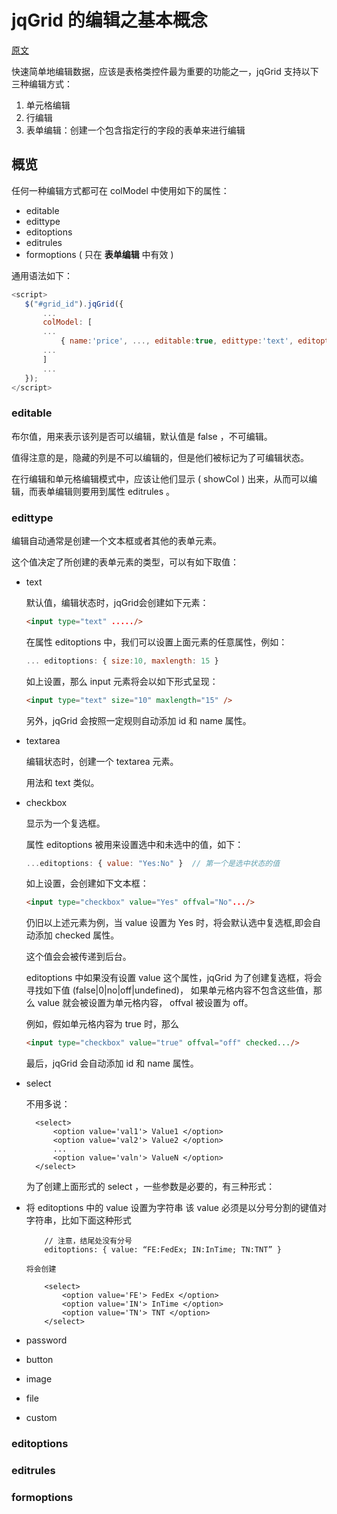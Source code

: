 # jqGrid 的编辑之基本概念

[原文](http://www.trirand.com/jqgridwiki/doku.php?id=wiki:common_rules)

快速简单地编辑数据，应该是表格类控件最为重要的功能之一，jqGrid 支持以下三种编辑方式：

1. 单元格编辑
2. 行编辑
3. 表单编辑：创建一个包含指定行的字段的表单来进行编辑

## 概览

任何一种编辑方式都可在 colModel 中使用如下的属性：

 * editable
 * edittype
 * editoptions
 * editrules
 * formoptions ( 只在 **表单编辑** 中有效 )

 通用语法如下：

 ```js
<script>
    $("#grid_id").jqGrid({
        ...
        colModel: [ 
        ... 
            { name:'price', ..., editable:true, edittype:'text', editoptions:{...}, editrules:{...}, formoptions:{...} },
        ...
        ]
        ...
    });
</script>
```

### editable

布尔值，用来表示该列是否可以编辑，默认值是 false ，不可编辑。

值得注意的是，隐藏的列是不可以编辑的，但是他们被标记为了可编辑状态。

在行编辑和单元格编辑模式中，应该让他们显示 ( showCol ) 出来，从而可以编辑，而表单编辑则要用到属性 editrules 。

### edittype

编辑自动通常是创建一个文本框或者其他的表单元素。

这个值决定了所创建的表单元素的类型，可以有如下取值：

* text 

    默认值，编辑状态时，jqGrid会创建如下元素：

    ```html
    <input type="text" ...../>
    ```

    在属性 editoptions 中，我们可以设置上面元素的任意属性，例如：

    ```js
    ... editoptions: { size:10, maxlength: 15 }
    ```

    如上设置，那么 input 元素将会以如下形式呈现：

    ```html
    <input type="text" size="10" maxlength="15" />
    ```

    另外，jqGrid 会按照一定规则自动添加 id 和 name 属性。

* textarea

    编辑状态时，创建一个 textarea 元素。

    用法和 text 类似。

* checkbox
    
    显示为一个复选框。

    属性 editoptions 被用来设置选中和未选中的值，如下：

    ```js
    ...editoptions: { value: "Yes:No" }  // 第一个是选中状态的值
    ```

    如上设置，会创建如下文本框：

    ```html
    <input type="checkbox" value="Yes" offval="No".../>
    ```

    仍旧以上述元素为例，当 value 设置为 Yes 时，将会默认选中复选框,即会自动添加 checked 属性。

    这个值会会被传递到后台。

    editoptions 中如果没有设置 value 这个属性，jqGrid 为了创建复选框，将会寻找如下值 (false|0|no|off|undefined)，
    如果单元格内容不包含这些值，那么 value 就会被设置为单元格内容， offval 被设置为 off。

    例如，假如单元格内容为 true 时，那么

    ```html
    <input type="checkbox" value="true" offval="off" checked.../>
    ```

    最后，jqGrid 会自动添加 id 和 name 属性。

* select

    不用多说：

        <select> 
            <option value='val1'> Value1 </option> 
            <option value='val2'> Value2 </option> 
            ... 
            <option value='valn'> ValueN </option> 
        </select>

    为了创建上面形式的 select ，一些参数是必要的，有三种形式：
+   将 editoptions 中的 value 设置为字符串
        该 value 必须是以分号分割的键值对字符串，比如下面这种形式

            // 注意，结尾处没有分号
            editoptions: { value: “FE:FedEx; IN:InTime; TN:TNT” }

        将会创建

            <select> 
                <option value='FE'> FedEx </option> 
                <option value='IN'> InTime </option> 
                <option value='TN'> TNT </option> 
            </select>




* password

* button

* image

* file

* custom

### editoptions

### editrules

### formoptions

